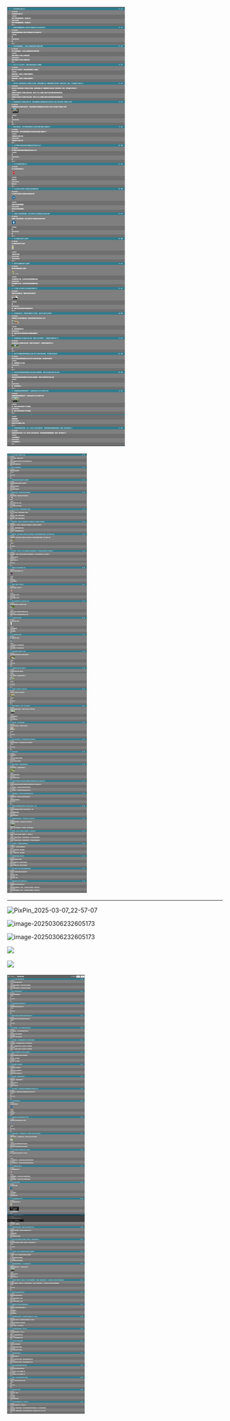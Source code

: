 ![image-20250306232605173](./assets/image-20250306232605173.png)

![image-20250306234622254](./assets/image-20250306234622254.png)

---

![PixPin_2025-03-07_22-57-07](./assets/PixPin_2025-03-07_22-57-07.png)

![image-20250306232605173](./assets/PixPin_2025-03-07_23-35-58.png)

![image-20250306232605173](./assets/PixPin_2025-03-08_17-27-08-1741451315765-1.png)

![](./assets/PixPin_2025-03-09_12-26-39.png)

![](./assets/PixPin_2025-03-09_17-32-10.png)

![](./assets/PixPin_2025-03-09_23-04-03.png)
